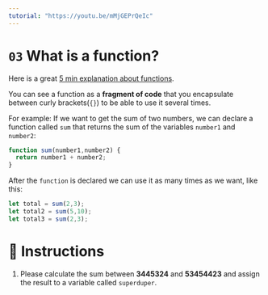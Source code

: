 ```yaml
---
tutorial: "https://youtu.be/mMjGEPrQeIc"
---
```


# `03` What is a function?

Here is a great [5 min explanation about functions](https://www.youtube.com/watch?v=N8ap4k_1QEQ).

You can see a function as a **fragment of code** that you encapsulate between curly brackets(`{}`) to be able to use it several times.

For example: If we want to get the sum of two numbers, we can declare a function called `sum` that returns the sum of the variables `number1` and `number2`:

```js
function sum(number1,number2) {
  return number1 + number2;
}
```

After the `function` is declared we can use it as many times as we want, like this:

```js
let total = sum(2,3);
let total2 = sum(5,10);
let total3 = sum(2,3);
```

# 📝 Instructions

1. Please calculate the sum between **3445324** and **53454423** and assign the result to a variable called `superduper`.
